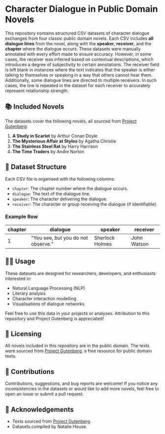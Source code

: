 # Character Dialogue in Public Domain Novels

This repository contains structured CSV datasets of character dialogue exchanges from four classic public domain novels. Each CSV includes **all dialogue lines** from the novel, along with the **speaker**, **receiver**, and the **chapter** where the dialogue occurs. These datasets were manually annotated with every effort made to ensure accuracy. However, in some cases, the receiver was inferred based on contextual descriptions, which introduces a degree of subjectivity to certain annotations. The receiver field is left blank in instances where the text indicates that the speaker is either talking to themselves or speaking in a way that others cannot hear them. Additionally, some dialogue lines are directed to multiple receivers. In such cases, the line is repeated in the dataset for each receiver to accurately represent relationship strength.

## 📚 Included Novels

The datasets cover the following novels, all sourced from [Project Gutenberg](https://www.gutenberg.org):

1. **A Study in Scarlet** by Arthur Conan Doyle 
2. **The Mysterious Affair at Styles** by Agatha Christie  
3. **The Stainless Steel Rat** by Harry Harrison  
4. **The Time Traders** by Andre Norton  

## 📂 Dataset Structure

Each CSV file is organised with the following columns:

- `chapter`: The chapter number where the dialogue occurs.  
- `dialogue`: The text of the dialogue line.  
- `speaker`: The character delivering the dialogue.  
- `receiver`: The character or group receiving the dialogue (if identifiable). 

### Example Row
| chapter | dialogue                          | speaker         | receiver       |
|---------|-----------------------------------|-----------------|----------------|
| 1       | "You see, but you do not observe."| Sherlock Holmes | John Watson    |

## 🧑‍💻 Usage

These datasets are designed for researchers, developers, and enthusiasts interested in:

- Natural Language Processing (NLP)  
- Literary analysis  
- Character interaction modelling  
- Visualisations of dialogue networks  

Feel free to use this data in your projects or analyses. Attribution to this repository and Project Gutenberg is appreciated!

## 📜 Licensing

All novels included in this repository are in the public domain. The texts were sourced from [Project Gutenberg](https://www.gutenberg.org), a free resource for public domain texts.

## 🙌 Contributions

Contributions, suggestions, and bug reports are welcome! If you notice any inconsistencies in the datasets or would like to add more novels, feel free to open an issue or submit a pull request.

## 🔗 Acknowledgements

- Texts sourced from [Project Gutenberg](https://www.gutenberg.org).  
- Datasets compiled by Natalie House.
